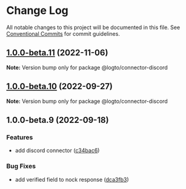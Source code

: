 # Change Log

All notable changes to this project will be documented in this file.
See [Conventional Commits](https://conventionalcommits.org) for commit guidelines.

## [1.0.0-beta.11](https://github.com/logto-io/connectors/compare/v1.0.0-beta.10...v1.0.0-beta.11) (2022-11-06)

**Note:** Version bump only for package @logto/connector-discord





## [1.0.0-beta.10](https://github.com/logto-io/connectors/compare/v1.0.0-beta.9...v1.0.0-beta.10) (2022-09-27)

**Note:** Version bump only for package @logto/connector-discord





## 1.0.0-beta.9 (2022-09-18)


### Features

* add discord connector ([c34bac6](https://github.com/logto-io/connectors/commit/c34bac62225ee50e9a7ffe320e8044b0bcb6b335))


### Bug Fixes

* add verified field to nock response ([dca3fb3](https://github.com/logto-io/connectors/commit/dca3fb3be19ad47b14f5fda648410c0735a0c169))
